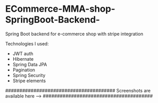 # ECommerce-MMA-shop-SpringBoot-Backend-

Spring Boot backend for e-commerce shop with stripe integration

Technologies I used:
- JWT auth
- Hibernate
- Spring Data JPA
- Pagination
- Spring Security
- Stripe elements

#######################################
Screenshots are available here --> 
#######################################
